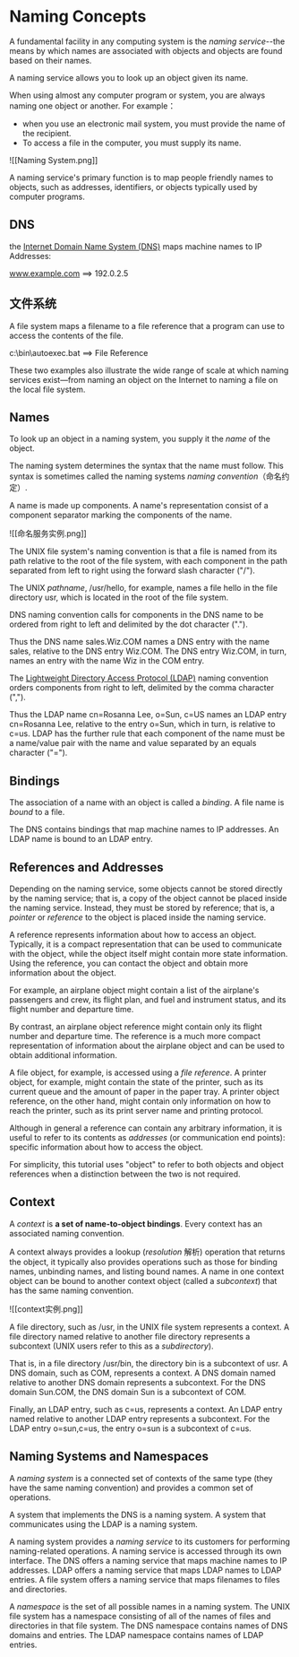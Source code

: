 # Naming Concepts

A fundamental facility in any computing system is the _naming service_--the means by which names are associated with objects and objects are found based on their names. 

A naming service allows you to look up an object given its name.

When using almost any computer program or system, you are always naming one object or another. 
For example：
- when you use an electronic mail system, you must provide the name of the recipient. 
- To access a file in the computer, you must supply its name. 

![[Naming System.png]]

A naming service's primary function is to map people friendly names to objects, such as addresses, identifiers, or objects typically used by computer programs.

## DNS
the [Internet Domain Name System (DNS)](http://www.ietf.org/rfc/rfc1034.txt) maps machine names to IP Addresses:

www.example.com ==> 192.0.2.5

## 文件系统
A file system maps a filename to a file reference that a program can use to access the contents of the file.

c:\bin\autoexec.bat ==> File Reference

These two examples also illustrate the wide range of scale at which naming services exist—from naming an object on the Internet to naming a file on the local file system.

## Names

To look up an object in a naming system, you supply it the _name_ of the object.

The naming system determines the syntax that the name must follow. This syntax is sometimes called the naming systems _naming convention_（命名约定）. 

A name is made up components. A name's representation consist of a component separator marking the components of the name.

![[命名服务实例.png]]

The UNIX file system's naming convention is that a file is named from its path relative to the root of the file system, with each component in the path separated from left to right using the forward slash character ("/"). 

The UNIX _pathname_, /usr/hello, for example, names a file hello in the file directory usr, which is located in the root of the file system.

DNS naming convention calls for components in the DNS name to be ordered from right to left and delimited by the dot character ("."). 

Thus the DNS name sales.Wiz.COM names a DNS entry with the name sales, relative to the DNS entry Wiz.COM. The DNS entry Wiz.COM, in turn, names an entry with the name Wiz in the COM entry.

The [Lightweight Directory Access Protocol (LDAP)](http://www.ietf.org/rfc/rfc2251.txt) naming convention orders components from right to left, delimited by the comma character (","). 

Thus the LDAP name cn=Rosanna Lee, o=Sun, c=US names an LDAP entry cn=Rosanna Lee, relative to the entry o=Sun, which in turn, is relative to c=us. LDAP has the further rule that each component of the name must be a name/value pair with the name and value separated by an equals character ("=").

## Bindings

The association of a name with an object is called a _binding_. A file name is _bound_ to a file.

The DNS contains bindings that map machine names to IP addresses. An LDAP name is bound to an LDAP entry.

## References and Addresses

Depending on the naming service, some objects cannot be stored directly by the naming service; that is, a copy of the object cannot be placed inside the naming service. Instead, they must be stored by reference; that is, a _pointer_ or _reference_ to the object is placed inside the naming service.

A reference represents information about how to access an object. Typically, it is a compact representation that can be used to communicate with the object, while the object itself might contain more state information. Using the reference, you can contact the object and obtain more information about the object.

For example, an airplane object might contain a list of the airplane's passengers and crew, its flight plan, and fuel and instrument status, and its flight number and departure time. 

By contrast, an airplane object reference might contain only its flight number and departure time. The reference is a much more compact representation of information about the airplane object and can be used to obtain additional information. 

A file object, for example, is accessed using a _file reference_. A printer object, for example, might contain the state of the printer, such as its current queue and the amount of paper in the paper tray. A printer object reference, on the other hand, might contain only information on how to reach the printer, such as its print server name and printing protocol.

Although in general a reference can contain any arbitrary information, it is useful to refer to its contents as _addresses_ (or communication end points): specific information about how to access the object.

For simplicity, this tutorial uses "object" to refer to both objects and object references when a distinction between the two is not required.

## Context

A _context_ is **a set of name-to-object bindings**. Every context has an associated naming convention. 

A context always provides a lookup (_resolution_ 解析) operation that returns the object, it typically also provides operations such as those for binding names, unbinding names, and listing bound names. A name in one context object can be bound to another context object (called a _subcontext_) that has the same naming convention.

![[context实例.png]]

A file directory, such as /usr, in the UNIX file system represents a context. A file directory named relative to another file directory represents a subcontext (UNIX users refer to this as a _subdirectory_). 

That is, in a file directory /usr/bin, the directory bin is a subcontext of usr. A DNS domain, such as COM, represents a context. A DNS domain named relative to another DNS domain represents a subcontext. For the DNS domain Sun.COM, the DNS domain Sun is a subcontext of COM.

Finally, an LDAP entry, such as c=us, represents a context. An LDAP entry named relative to another LDAP entry represents a subcontext. For the LDAP entry o=sun,c=us, the entry o=sun is a subcontext of c=us.

## Naming Systems and Namespaces

A _naming system_ is a connected set of contexts of the same type (they have the same naming convention) and provides a common set of operations.

A system that implements the DNS is a naming system. A system that communicates using the LDAP is a naming system.

A naming system provides a _naming service_ to its customers for performing naming-related operations. A naming service is accessed through its own interface. The DNS offers a naming service that maps machine names to IP addresses. LDAP offers a naming service that maps LDAP names to LDAP entries. A file system offers a naming service that maps filenames to files and directories.

A _namespace_ is the set of all possible names in a naming system. The UNIX file system has a namespace consisting of all of the names of files and directories in that file system. The DNS namespace contains names of DNS domains and entries. The LDAP namespace contains names of LDAP entries.
